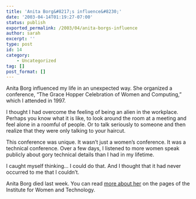 ```yaml
---
title: 'Anita Borg&#8217;s influence&#8230;'
date: '2003-04-14T01:19:27-07:00'
status: publish
exported_permalink: /2003/04/anita-borgs-influence
author: sarah
excerpt: ''
type: post
id: 14
category:
    - Uncategorized
tag: []
post_format: []
---
```

Anita Borg influenced my life in an unexpected way. She organized a conference, “The Grace Hopper Celebration of Women and Computing,” which I attended in 1997.

I thought I had overcome the feeling of being an alien in the workplace. Perhaps you know what it is like, to look around the room at a meeting and feel alone in a roomful of people. Or to talk seriously to someone and then realize that they were only talking to your haircut.

This conference was unique. It wasn’t just a women’s conference. It was a technical conference. Over a few days, I listened to more women speak publicly about gory technical details than I had in my lifetime.

I caught myself thinking… I could do that. And I thought that it had never occurred to me that I couldn’t.

Anita Borg died last week. You can read [more about her](http://www.iwt.org/news/anitaborg/anitaborgmemorial.htm) on the pages of the Institute for Women and Technology.